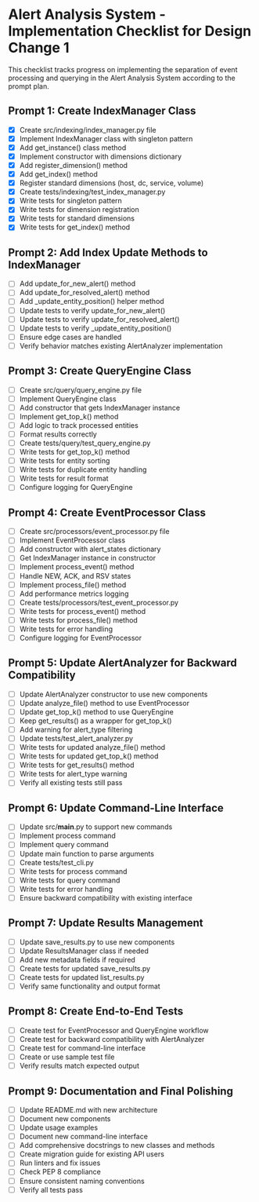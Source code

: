# Alert Analysis System - Implementation Checklist for Design Change 1

This checklist tracks progress on implementing the separation of event processing and querying in the Alert Analysis System according to the prompt plan.

## Prompt 1: Create IndexManager Class
- [x] Create src/indexing/index_manager.py file
- [x] Implement IndexManager class with singleton pattern
- [x] Add get_instance() class method
- [x] Implement constructor with dimensions dictionary
- [x] Add register_dimension() method
- [x] Add get_index() method
- [x] Register standard dimensions (host, dc, service, volume)
- [x] Create tests/indexing/test_index_manager.py
- [x] Write tests for singleton pattern
- [x] Write tests for dimension registration
- [x] Write tests for standard dimensions
- [x] Write tests for get_index() method

## Prompt 2: Add Index Update Methods to IndexManager
- [ ] Add update_for_new_alert() method
- [ ] Add update_for_resolved_alert() method
- [ ] Add _update_entity_position() helper method
- [ ] Update tests to verify update_for_new_alert()
- [ ] Update tests to verify update_for_resolved_alert()
- [ ] Update tests to verify _update_entity_position()
- [ ] Ensure edge cases are handled
- [ ] Verify behavior matches existing AlertAnalyzer implementation

## Prompt 3: Create QueryEngine Class
- [ ] Create src/query/query_engine.py file
- [ ] Implement QueryEngine class
- [ ] Add constructor that gets IndexManager instance
- [ ] Implement get_top_k() method
- [ ] Add logic to track processed entities
- [ ] Format results correctly
- [ ] Create tests/query/test_query_engine.py
- [ ] Write tests for get_top_k() method
- [ ] Write tests for entity sorting
- [ ] Write tests for duplicate entity handling
- [ ] Write tests for result format
- [ ] Configure logging for QueryEngine

## Prompt 4: Create EventProcessor Class
- [ ] Create src/processors/event_processor.py file
- [ ] Implement EventProcessor class
- [ ] Add constructor with alert_states dictionary
- [ ] Get IndexManager instance in constructor
- [ ] Implement process_event() method
- [ ] Handle NEW, ACK, and RSV states
- [ ] Implement process_file() method
- [ ] Add performance metrics logging
- [ ] Create tests/processors/test_event_processor.py
- [ ] Write tests for process_event() method
- [ ] Write tests for process_file() method
- [ ] Write tests for error handling
- [ ] Configure logging for EventProcessor

## Prompt 5: Update AlertAnalyzer for Backward Compatibility
- [ ] Update AlertAnalyzer constructor to use new components
- [ ] Update analyze_file() method to use EventProcessor
- [ ] Update get_top_k() method to use QueryEngine
- [ ] Keep get_results() as a wrapper for get_top_k()
- [ ] Add warning for alert_type filtering
- [ ] Update tests/test_alert_analyzer.py
- [ ] Write tests for updated analyze_file() method
- [ ] Write tests for updated get_top_k() method
- [ ] Write tests for get_results() method
- [ ] Write tests for alert_type warning
- [ ] Verify all existing tests still pass

## Prompt 6: Update Command-Line Interface
- [ ] Update src/__main__.py to support new commands
- [ ] Implement process command
- [ ] Implement query command
- [ ] Update main function to parse arguments
- [ ] Create tests/test_cli.py
- [ ] Write tests for process command
- [ ] Write tests for query command
- [ ] Write tests for error handling
- [ ] Ensure backward compatibility with existing interface

## Prompt 7: Update Results Management
- [ ] Update save_results.py to use new components
- [ ] Update ResultsManager class if needed
- [ ] Add new metadata fields if required
- [ ] Create tests for updated save_results.py
- [ ] Create tests for updated list_results.py
- [ ] Verify same functionality and output format

## Prompt 8: Create End-to-End Tests
- [ ] Create test for EventProcessor and QueryEngine workflow
- [ ] Create test for backward compatibility with AlertAnalyzer
- [ ] Create test for command-line interface
- [ ] Create or use sample test file
- [ ] Verify results match expected output

## Prompt 9: Documentation and Final Polishing
- [ ] Update README.md with new architecture
- [ ] Document new components
- [ ] Update usage examples
- [ ] Document new command-line interface
- [ ] Add comprehensive docstrings to new classes and methods
- [ ] Create migration guide for existing API users
- [ ] Run linters and fix issues
- [ ] Check PEP 8 compliance
- [ ] Ensure consistent naming conventions
- [ ] Verify all tests pass
